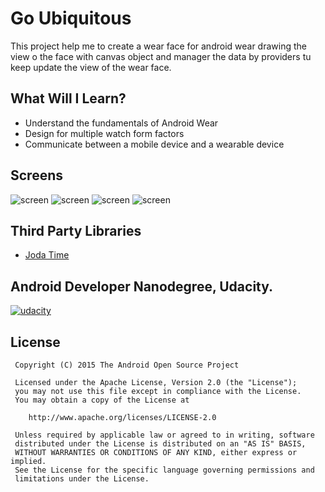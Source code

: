 # Go Ubiquitous
This project help me to create a wear face for android  wear drawing the view o the face with canvas object and manager the data by providers tu keep update the view of the wear face.
## What Will I Learn?

* Understand the fundamentals of Android Wear
* Design for multiple watch form factors
* Communicate between a mobile device and a wearable device

## Screens

![screen](../master/images/device-0.png)
![screen](../master/images/device-dark-0.png)
![screen](../master/images/device-1.png)
![screen](../master/images/device-dark-1.png)

## Third Party Libraries

* [Joda Time](https://github.com/JodaOrg/joda-time)

## Android Developer Nanodegree, Udacity.
[![udacity][1]][2]

[1]: ../master/images/nano_logo.png
[2]: https://www.udacity.com/course/android-developer-nanodegree--nd801

## License

     Copyright (C) 2015 The Android Open Source Project

     Licensed under the Apache License, Version 2.0 (the "License");
     you may not use this file except in compliance with the License.
     You may obtain a copy of the License at

        http://www.apache.org/licenses/LICENSE-2.0

     Unless required by applicable law or agreed to in writing, software
     distributed under the License is distributed on an "AS IS" BASIS,
     WITHOUT WARRANTIES OR CONDITIONS OF ANY KIND, either express or implied.
     See the License for the specific language governing permissions and
     limitations under the License.